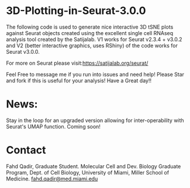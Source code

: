 # 3D-Plotting-in-Seurat-3.0.0

The following code is used to generate nice interactive 3D tSNE plots against Seurat objects created using the excellent single cell RNAseq analysis tool created by the Satijalab. V1 works for Seurat v2.3.4 + v3.0.2 and V2 (better interactive graphics, uses RShiny) of the code works for Seurat v3.0.0.

For more on Seurat please visit:https://satijalab.org/seurat/

Feel Free to message me if you run into issues and need help!
Please Star and fork if this is useful for your analysis!
Have a Great day!!

# News:

Stay in the loop for an upgraded version allowing for inter-operability with Seurat's UMAP function. Coming soon!

# Contact
Fahd Qadir, Graduate Student. Molecular Cell and Dev. Biology Graduate Program,
Dept. of Cell Biology, University of Miami, Miller School of Medicine.
fahd.qadir@med.miami.edu
